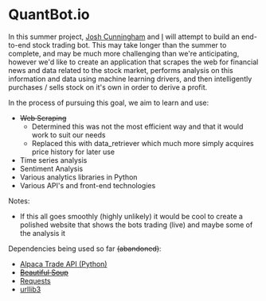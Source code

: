 # QuantBot.io

In this summer project, [Josh Cunningham](http://joshcunningham.net/) and [I](https://www.linkedin.com/in/alan-bergsneider/) will attempt to build an end-to-end stock trading bot. This may take longer than the summer to complete, and may be much more challenging than we're anticipating, however we'd like to create an application that scrapes the web for financial news and data related to the stock market, performs analysis on this information and data using machine learning drivers, and then intelligently purchases / sells stock on it's own in order to derive a profit.

In the process of pursuing this goal, we aim to learn and use:
* ~~Web Scraping~~
    * Determined this was not the most efficient way and that it would work to suit our needs
    * Replaced this with data_retriever which much more simply acquires price history for later use
* Time series analysis
* Sentiment Analysis
* Various analytics libraries in Python
* Various API's and front-end technologies

Notes:
* If this all goes smoothly (highly unlikely) it would be cool to create a polished website that shows the bots trading (live) and maybe some of the analysis it 

Dependencies being used so far ~~(abandoned)~~:
* [Alpaca Trade API (Python)](https://pypi.org/project/alpaca-trade-api-fixed/)
* ~~[Beautiful Soup](https://pypi.org/project/beautifulsoup4/)~~
* [Requests](https://pypi.org/project/requests/)
* [urllib3](https://pypi.org/project/urllib3/#description)
